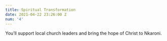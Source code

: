 ```yaml
---
title: Spiritual Transformation
date: 2021-04-22 23:26:00 Z
num: '4'
---
```


You’ll support local church leaders and bring the hope of Christ to Nkaroni.
